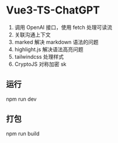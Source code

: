 # Vue3-TS-ChatGPT

1. 调用 OpenAI 接口，使用 fetch 处理可读流
2. 关联沟通上下文
3. marked 解决 markdown 语法的问题
4. highlight.js 解决语法高亮问题
5. tailwindcss 处理样式
6. CryptoJS 对称加密 sk

## 运行

npm run dev

## 打包

npm run build
